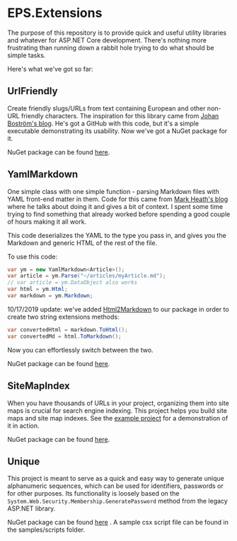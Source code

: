 # EPS.Extensions

The purpose of this repository is to provide quick and useful utility libraries and whatever for ASP.NET Core development. There's nothing more frustrating than running down a rabbit hole trying to do what should be simple tasks. 

Here's what we've got so far:

## UrlFriendly

Create friendly slugs/URLs from text containing European and other non-URL friendly characters. The inspiration for this library came from [Johan Boström's blog](https://www.johanbostrom.se/blog/how-to-create-a-url-and-seo-friendly-string-in-csharp-text-to-slug-generator/). He's got a GitHub with this code, but it's a simple executable demonstrating its usability. Now we've got a NuGet package for it. 

NuGet package can be found [here](https://www.nuget.org/packages/EPS.Extensions.UrlFriendly/).

## YamlMarkdown

One simple class with one simple function - parsing Markdown files with YAML front-end matter in them. Code for this came from [Mark Heath's blog](https://markheath.net/post/markdown-html-yaml-front-matter) where he talks about doing it and gives a bit of context. I spent some time trying to find something that already worked before spending a good couple of hours making it all work. 

This code deserializes the YAML to the type you pass in, and gives you the Markdown and generic HTML of the rest of the file. 

To use this code: 

```c#
var ym = new YamlMarkdown<Article>();
var article = ym.Parse("~/articles/myArticle.md");
// var article = ym.DataObject also works
var html = ym.Html;
var markdown = ym.Markdown;
```

10/17/2019 update: we've added [Html2Markdown](https://github.com/baynezy/Html2Markdown) to our package in order to create two string extensions methods:

```c#
var convertedHtml = markdown.ToHtml();
var convertedMd = html.ToMarkdown();
```
Now you can effortlessly switch between the two.

NuGet package can be found [here](https://www.nuget.org/packages/EPS.Extensions.YamlMarkdown/).

## SiteMapIndex
When you have thousands of URLs in your project, organizing them into site maps is crucial for search engine indexing. This project helps you build site maps and site map indexes. See the [example project](https://github.com/endpointsystems/EPS.Extensions/tree/master/samples/EPS.Samples.SiteMapIndex) for a demonstration of it in action. 

NuGet package can be found [here](https://www.nuget.org/packages/EPS.Extensions.SiteMapIndex/).

## Unique

This project is meant to serve as a quick and easy way to generate unique alphanumeric sequences, which can be used for identifiers, passwords or for other purposes. Its functionality is loosely based on the `System.Web.Security.Membership.GeneratePassword` method from the legacy ASP.NET library. 

NuGet package can be found [here](https://www.nuget.org/packages/EPS.Extensions.Unique/) . A sample csx script file can be found in the samples/scripts folder.
